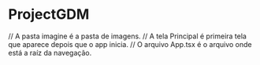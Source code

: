 # ProjectGDM

// A pasta imagine é a pasta de imagens.
// A tela Principal é primeira tela que aparece depois que o app inicia.
// O arquivo App.tsx é o arquivo onde está a raíz da navegação. 
